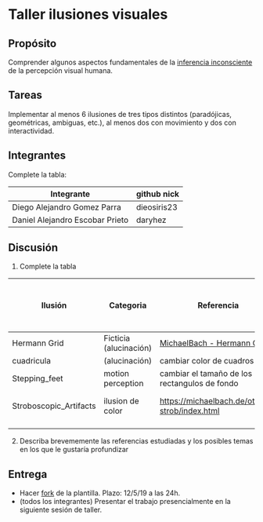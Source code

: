 # Taller ilusiones visuales

## Propósito

Comprender algunos aspectos fundamentales de la [inferencia inconsciente](https://github.com/VisualComputing/Cognitive) de la percepción visual humana.

## Tareas

Implementar al menos 6 ilusiones de tres tipos distintos (paradójicas, geométricas, ambiguas, etc.), al menos dos con movimiento y dos con interactividad.

## Integrantes

Complete la tabla:

| Integrante | github nick |
|------------|-------------|
|Diego Alejandro Gomez Parra|dieosiris23|
|Daniel Alejandro Escobar Prieto|daryhez|

## Discusión

1. Complete la tabla

| Ilusión | Categoria | Referencia | Tipo de interactividad (si aplica) | URL código base (si aplica) |
|---------|-----------|------------|------------------------------------|-----------------------------|
|Hermann Grid|Ficticia (alucinación)|[MichaelBach - Hermann Grid](https://michaelbach.de/ot/lum-herGrid/index.html)|Cambiar tamaño de cuadrados y de lineas|N/A|
|   cuadricula      |    (alucinación)       |    cambiar color de cuadros        |                                    |               |
|  Stepping_feet   |        motion perception  |   cambiar el tamaño de los rectangulos de fondo|            https://michaelbach.de/ot/mot-feetLin/index.html                    |                             |
|    Stroboscopic_Artifacts|     ilusion de color  |https://michaelbach.de/ot/mot-strob/index.html    |cambia el color del circulo haciendo click derecho y para el circulo con click izquierdo                                    |                             |
|         |           |            |                                    |                             |
|         |           |            |                                    |                             |

2. Describa brevememente las referencias estudiadas y los posibles temas en los que le gustaría profundizar

## Entrega

* Hacer [fork](https://help.github.com/articles/fork-a-repo/) de la plantilla. Plazo: 12/5/19 a las 24h.
* (todos los integrantes) Presentar el trabajo presencialmente en la siguiente sesión de taller.
